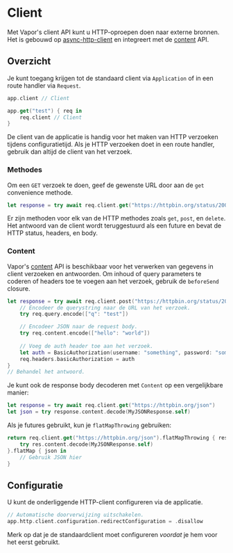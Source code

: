 # Client

Met Vapor's client API kunt u HTTP-oproepen doen naar externe bronnen. Het is gebouwd op [async-http-client](https://github.com/swift-server/async-http-client) en integreert met de [content](./content.md) API.

## Overzicht

Je kunt toegang krijgen tot de standaard client via `Application` of in een route handler via `Request`.

```swift
app.client // Client

app.get("test") { req in
	req.client // Client
}
```

De client van de applicatie is handig voor het maken van HTTP verzoeken tijdens configuratietijd. Als je HTTP verzoeken doet in een route handler, gebruik dan altijd de client van het verzoek.

### Methodes

Om een `GET` verzoek te doen, geef de gewenste URL door aan de `get` convenience methode.

```swift
let response = try await req.client.get("https://httpbin.org/status/200")
```

Er zijn methoden voor elk van de HTTP methodes zoals `get`, `post`, en `delete`. Het antwoord van de client wordt teruggestuurd als een future en bevat de HTTP status, headers, en body.

### Content

Vapor's [content](./content.md) API is beschikbaar voor het verwerken van gegevens in client verzoeken en antwoorden. Om inhoud of query parameters te coderen of headers toe te voegen aan het verzoek, gebruik de `beforeSend` closure.

```swift
let response = try await req.client.post("https://httpbin.org/status/200") { req in
	// Encodeer de querystring naar de URL van het verzoek.
	try req.query.encode(["q": "test"])

	// Encodeer JSON naar de request body.
    try req.content.encode(["hello": "world"])
    
    // Voeg de auth header toe aan het verzoek.
    let auth = BasicAuthorization(username: "something", password: "somethingelse")
    req.headers.basicAuthorization = auth
}
// Behandel het antwoord.
```

Je kunt ook de response body decoderen met `Content` op een vergelijkbare manier:

```swift
let response = try await req.client.get("https://httpbin.org/json")
let json = try response.content.decode(MyJSONResponse.self)
```

Als je futures gebruikt, kun je `flatMapThrowing` gebruiken:

```swift
return req.client.get("https://httpbin.org/json").flatMapThrowing { res in
	try res.content.decode(MyJSONResponse.self)
}.flatMap { json in
	// Gebruik JSON hier
}
```

## Configuratie

U kunt de onderliggende HTTP-client configureren via de applicatie.

```swift
// Automatische doorverwijzing uitschakelen.
app.http.client.configuration.redirectConfiguration = .disallow
```

Merk op dat je de standaardclient moet configureren _voordat_ je hem voor het eerst gebruikt.
